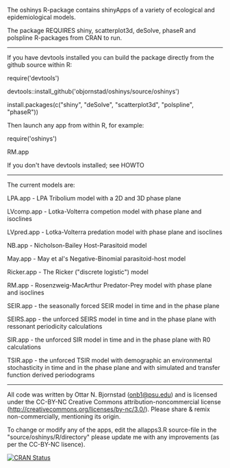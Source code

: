 The oshinys R-package contains shinyApps of a variety of ecological and epidemiological models. 

The package REQUIRES shiny,
    scatterplot3d,
    deSolve,
    phaseR and
    polspline R-packages from CRAN to run.
    
________________________________________

If you have devtools installed you can  build the package directly from the github source within R:


require('devtools')

   devtools::install_github('objornstad/oshinys/source/oshinys')

   install.packages(c("shiny", "deSolve", "scatterplot3d", "polspline", "phaseR"))


Then launch any app from within R, for example:


require('oshinys')

   RM.app


If you don't have devtools installed; see HOWTO
________________________________________

The current models are:

LPA.app - LPA Tribolium model with a 2D and 3D phase plane

LVcomp.app - Lotka-Volterra competion model with phase plane and isoclines

LVpred.app - Lotka-Volterra predation model with phase plane and isoclines

NB.app - Nicholson-Bailey Host-Parasitoid model

May.app - May et al's Negative-Binomial parasitoid-host model

Ricker.app - The Ricker ("discrete logistic") model

RM.app - Rosenzweig-MacArthur Predator-Prey model with phase plane and isoclines

SEIR.app - the seasonally forced SEIR model in time and in the phase plane

SEIRS.app - the unforced SEIRS model in time and in the phase plane with ressonant periodicity calculations

SIR.app - the unforced SIR model in time and in the phase plane with R0 calculations

TSIR.app - the unforced TSIR model with demographic an environmental stochasticity in time and in 
the phase plane and with simulated and transfer function derived periodograms

________________________________

All code was written by Ottar N. Bjornstad (onb1@psu.edu) and is licensed under the CC-BY-NC Creative Commons attribution-noncommercial license (http://creativecommons.org/licenses/by-nc/3.0/). Please share & remix non-commercially, mentioning its origin.

To change or modify any of the apps, edit the allapps3.R source-file in the "source/oshinys/R/directory" please update me with any improvements (as per the CC-BY-NC lisence).

[![CRAN Status](https://www.r-pkg.org/badges/version/oshinys)](https://cran.r-project.org/package=oshinys)
